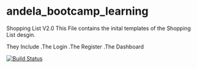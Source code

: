 # andela_bootcamp_learning
Shopping List V2.0
This File contains the inital templates of the Shopping List desgin.

They Include 
.The Login
.The Register
.The Dashboard

[![Build Status](https://travis-ci.org/lennykamande/Shopping-List-V2.svg?branch=master)](https://travis-ci.org/lennykamande/Shopping-List-V2)
